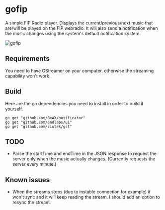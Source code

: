 # gofip

A simple FIP Radio player.
Displays the current/previous/next music that are/will be played on the FIP webradio.
It will also send a notification when the music changes using the system's default notification system.

![gofip](https://cloud.githubusercontent.com/assets/694365/8745908/7750a1c2-2c84-11e5-97fe-da9d154a4350.png)

## Requirements
You need to have GStreamer on your computer, otherwise the streaming capability won't work.

## Build
Here are the go dependencies you need to install in order to build it yourself.

```
go get "github.com/0xAX/notificator"
go get "github.com/andlabs/ui"
go get "github.com/ziutek/gst"
```

## TODO

 - Parse the startTime and endTime in the JSON response to request the server only when the music actually changes. (Currently requests the server every minute.)

## Known issues

 - When the streams stops (due to instable connection for example) it won't sync and it will keep reading the stream. I should add an option to resync the stream. 

